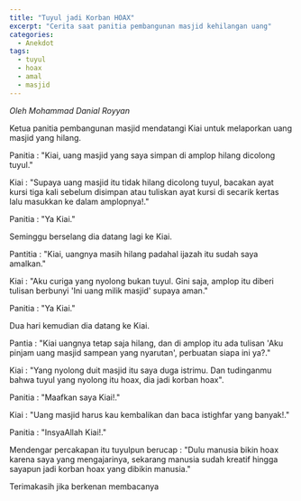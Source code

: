 ```yaml
---
title: "Tuyul jadi Korban HOAX"
excerpt: "Cerita saat panitia pembangunan masjid kehilangan uang"
categories:
  - Anekdot
tags:
  - tuyul
  - hoax
  - amal
  - masjid
---
```


_Oleh Mohammad Danial Royyan_

Ketua panitia pembangunan masjid mendatangi Kiai untuk melaporkan uang masjid yang hilang.

Panitia : "Kiai, uang masjid yang saya simpan di amplop hilang dicolong tuyul."

Kiai : "Supaya uang masjid itu tidak hilang dicolong tuyul, bacakan ayat kursi tiga kali sebelum disimpan atau tuliskan ayat kursi di secarik kertas lalu masukkan ke dalam amplopnya!."

Panitia : "Ya Kiai."

Seminggu berselang dia datang lagi ke Kiai.

Pantitia : "Kiai, uangnya masih hilang padahal ijazah itu sudah saya amalkan."

Kiai : "Aku curiga yang nyolong bukan tuyul. Gini saja, amplop itu diberi tulisan berbunyi 'Ini uang milik masjid' supaya aman."

Panitia : "Ya Kiai."

Dua hari kemudian dia datang ke Kiai.

Pantia : "Kiai uangnya tetap saja hilang, dan di amplop itu ada tulisan 'Aku pinjam uang masjid sampean yang nyarutan', perbuatan siapa ini ya?."

Kiai : "Yang nyolong duit masjid itu saya duga istrimu. Dan tudinganmu bahwa tuyul yang nyolong itu hoax, dia jadi korban hoax".

Panitia : "Maafkan saya Kiai!."

Kiai : "Uang masjid harus kau kembalikan dan baca istighfar yang banyak!."

Panitia : "InsyaAllah Kiai!."

Mendengar percakapan itu tuyulpun berucap : "Dulu manusia bikin hoax karena saya yang mengajarinya, sekarang manusia sudah kreatif hingga sayapun jadi korban hoax yang dibikin manusia."

Terimakasih jika berkenan membacanya